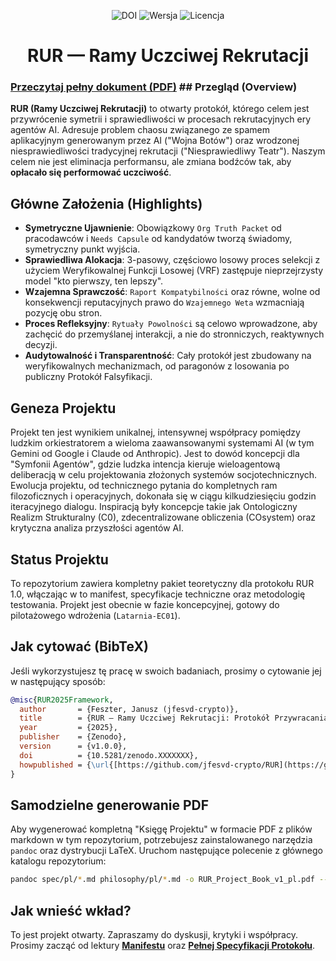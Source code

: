 <p align="center">
  <img src="https://img.shields.io/badge/DOI-10.5281/zenodo.XXXXXXX-blue?style=for-the-badge" alt="DOI">
  <img src="https://img.shields.io/badge/Wersja-v1.0.0-green?style=for-the-badge" alt="Wersja">
  <img src="https://img.shields.io/badge/Licencja-MIT-yellow?style=for-the-badge" alt="Licencja">
</p>

<h1 align="center">RUR — Ramy Uczciwej Rekrutacji</h1>

### [Przeczytaj pełny dokument (PDF)](https://jfesvd-crypto.github.io/RUR/RUR_Project_Book_v1_pl.pdf) ## Przegląd (Overview)

**RUR (Ramy Uczciwej Rekrutacji)** to otwarty protokół, którego celem jest przywrócenie symetrii i sprawiedliwości w procesach rekrutacyjnych ery agentów AI. Adresuje problem chaosu związanego ze spamem aplikacyjnym generowanym przez AI ("Wojna Botów") oraz wrodzonej niesprawiedliwości tradycyjnej rekrutacji ("Niesprawiedliwy Teatr"). Naszym celem nie jest eliminacja performansu, ale zmiana bodźców tak, aby **opłacało się performować uczciwość**.

## Główne Założenia (Highlights)

* **Symetryczne Ujawnienie**: Obowiązkowy `Org Truth Packet` od pracodawców i `Needs Capsule` od kandydatów tworzą świadomy, symetryczny punkt wyjścia.
* **Sprawiedliwa Alokacja**: 3-pasowy, częściowo losowy proces selekcji z użyciem Weryfikowalnej Funkcji Losowej (VRF) zastępuje nieprzejrzysty model "kto pierwszy, ten lepszy".
* **Wzajemna Sprawczość**: `Raport Kompatybilności` oraz równe, wolne od konsekwencji reputacyjnych prawo do `Wzajemnego Weta` wzmacniają pozycję obu stron.
* **Proces Refleksyjny**: `Rytuały Powolności` są celowo wprowadzone, aby zachęcić do przemyślanej interakcji, a nie do stronniczych, reaktywnych decyzji.
* **Audytowalność i Transparentność**: Cały protokół jest zbudowany na weryfikowalnych mechanizmach, od paragonów z losowania po publiczny Protokół Falsyfikacji.

## Geneza Projektu

Projekt ten jest wynikiem unikalnej, intensywnej współpracy pomiędzy ludzkim orkiestratorem a wieloma zaawansowanymi systemami AI (w tym Gemini od Google i Claude od Anthropic). Jest to dowód koncepcji dla "Symfonii Agentów", gdzie ludzka intencja kieruje wieloagentową deliberacją w celu projektowania złożonych systemów socjotechnicznych. Ewolucja projektu, od technicznego pytania do kompletnych ram filozoficznych i operacyjnych, dokonała się w ciągu kilkudziesięciu godzin iteracyjnego dialogu. Inspiracją były koncepcje takie jak Ontologiczny Realizm Strukturalny (C0), zdecentralizowane obliczenia (COsystem) oraz krytyczna analiza przyszłości agentów AI.

## Status Projektu

To repozytorium zawiera kompletny pakiet teoretyczny dla protokołu RUR 1.0, włączając w to manifest, specyfikacje techniczne oraz metodologię testowania. Projekt jest obecnie w fazie koncepcyjnej, gotowy do pilotażowego wdrożenia (`Latarnia-EC01`).

## Jak cytować (BibTeX)

Jeśli wykorzystujesz tę pracę w swoich badaniach, prosimy o cytowanie jej w następujący sposób:

```bibtex
@misc{RUR2025Framework,
  author       = {Feszter, Janusz (jfesvd-crypto)},
  title        = {RUR — Ramy Uczciwej Rekrutacji: Protokół Przywracania Symetrii w Rekrutacji Ery AI},
  year         = {2025},
  publisher    = {Zenodo},
  version      = {v1.0.0},
  doi          = {10.5281/zenodo.XXXXXXX},
  howpublished = {\url{[https://github.com/jfesvd-crypto/RUR](https://github.com/jfesvd-crypto/RUR)}}
}
```

## Samodzielne generowanie PDF

Aby wygenerować kompletną "Księgę Projektu" w formacie PDF z plików markdown w tym repozytorium, potrzebujesz zainstalowanego narzędzia `pandoc` oraz dystrybucji LaTeX. Uruchom następujące polecenie z głównego katalogu repozytorium:

```bash
pandoc spec/pl/*.md philosophy/pl/*.md -o RUR_Project_Book_v1_pl.pdf --toc --pdf-engine=xelatex
```

## Jak wnieść wkład?

To jest projekt otwarty. Zapraszamy do dyskusji, krytyki i współpracy. Prosimy zacząć od lektury **[Manifestu](https://github.com/jfesvd-crypto/RUR/blob/main/spec/pl/01_manifest.md)** oraz **[Pełnej Specyfikacji Protokołu](https://github.com/jfesvd-crypto/RUR/blob/main/spec/pl/05_spec_rur_v1.md)**.